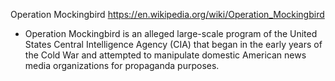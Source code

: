 


Operation Mockingbird https://en.wikipedia.org/wiki/Operation_Mockingbird
- Operation Mockingbird is an alleged large-scale program of the United States
  Central Intelligence Agency (CIA) that began in the early years of the Cold
  War and attempted to manipulate domestic American news media organizations for
  propaganda purposes. 

